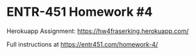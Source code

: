 # ENTR-451 Homework #4
Herokuapp Assignment:
https://hw4fraserking.herokuapp.com/

Full instructions at https://entr451.com/homework-4/
